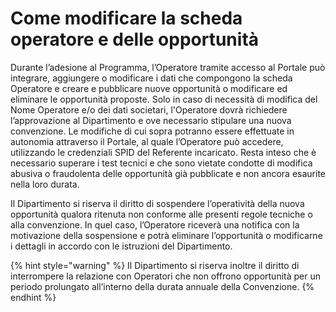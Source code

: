 # Come modificare la scheda operatore e delle opportunità

Durante l’adesione al Programma, l’Operatore tramite accesso al Portale può integrare, aggiungere o modificare i dati che compongono la scheda Operatore e creare e pubblicare nuove opportunità o modificare ed eliminare le opportunità proposte. Solo in caso di necessità di modifica del Nome Operatore e/o dei dati societari, l'Operatore dovrà richiedere l’approvazione al Dipartimento e ove necessario stipulare una nuova convenzione. Le modifiche di cui sopra potranno essere effettuate in autonomia attraverso il Portale, al quale l’Operatore può accedere, utilizzando le credenziali SPID del Referente incaricato. Resta inteso che è necessario superare i test tecnici e che sono vietate condotte di modifica abusiva o fraudolenta delle opportunità già pubblicate e non ancora esaurite nella loro durata.

Il Dipartimento si riserva il diritto di sospendere l’operatività della nuova opportunità qualora ritenuta non conforme alle presenti regole tecniche o alla convenzione. In quel caso, l’Operatore riceverà una notifica con la motivazione della sospensione e potrà eliminare l’opportunità o modificarne i dettagli in accordo con le istruzioni del Dipartimento.

{% hint style="warning" %}
Il Dipartimento si riserva inoltre il diritto di interrompere la relazione con Operatori che non offrono opportunità per un periodo prolungato all’interno della durata annuale della Convenzione.
{% endhint %}
